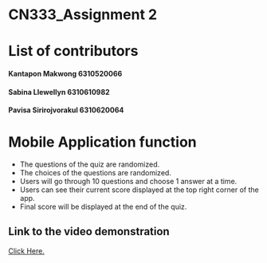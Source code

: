 # CN333_Assignment 2

# List of contributors
#### Kantapon Makwong 6310520066
#### Sabina Llewellyn 6310610982
#### Pavisa Sirirojvorakul 6310620064

# Mobile Application function
- The questions of the quiz are randomized.
- The choices of the questions are randomized.
- Users will go through 10 questions and choose 1 answer at a time.
- Users can see their current score displayed at the top right corner of the app.
- Final score will be displayed at the end of the quiz.

## Link to the video demonstration

[Click Here.](https://youtu.be/4D0LhODJ6dM)
